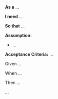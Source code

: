 **As a** ...

**I need** ...

**So that** ...


**Assumption:**
* ...

**Acceptance Criteria:**
...

Given ...

When ...

Then ...

...

